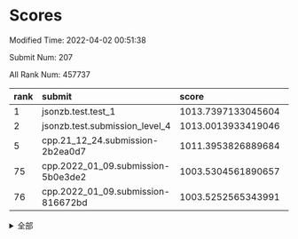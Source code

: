 # Scores

Modified Time: 2022-04-02 00:51:38

Submit Num: 207

All Rank Num: 457737

| rank |               submit               |       score        |       sigma        | pk_num |
| :--- | :--------------------------------- | :----------------- | :----------------- | :----- |
| 1    | jsonzb.test.test_1                 | 1013.7397133045604 | 0.8096843511736794 | 8842   |
| 2    | jsonzb.test.submission_level_4     | 1013.0013933419046 | 0.8204369584033594 | 8841   |
| 5    | cpp.21_12_24.submission-2b2ea0d7   | 1011.3953826889684 | 0.7801235409845191 | 8843   |
| 75   | cpp.2022_01_09.submission-5b0e3de2 | 1003.5304561890657 | 0.7219973466132646 | 8847   |
| 76   | cpp.2022_01_09.submission-816672bd | 1003.5252565343991 | 0.7226914738761512 | 8844   |


<details>
<summary>全部</summary>

| rank |                 submit                 |       score        |       sigma        | pk_num |
| :--- | :------------------------------------- | :----------------- | :----------------- | :----- |
| 1    | jsonzb.test.test_1                     | 1013.7397133045604 | 0.8096843511736794 | 8842   |
| 2    | jsonzb.test.submission_level_4         | 1013.0013933419046 | 0.8204369584033594 | 8841   |
| 3    | gobigger.level_3.submission_level_3_13 | 1011.7569500452734 | 0.7672872598462007 | 8840   |
| 4    | gobigger.level_3.submission_level_3_16 | 1011.5710223776757 | 0.7934960918422892 | 8848   |
| 5    | cpp.21_12_24.submission-2b2ea0d7       | 1011.3953826889684 | 0.7801235409845191 | 8843   |
| 6    | gobigger.level_3.submission_level_3_20 | 1011.1847228910033 | 0.7717267237542388 | 8844   |
| 7    | gobigger.level_3.submission_level_3_26 | 1011.0957220446713 | 0.77208394965084   | 8846   |
| 8    | gobigger.level_3.submission_level_3_48 | 1011.092709425537  | 0.7609942138603593 | 8847   |
| 9    | gobigger.level_3.submission_level_3_31 | 1011.0278039395622 | 0.7676178280341799 | 8849   |
| 10   | gobigger.level_3.submission_level_3_25 | 1010.9717956334546 | 0.759172846128553  | 8843   |
| 11   | gobigger.level_3.submission_level_3_9  | 1010.9482685700133 | 0.781090075942299  | 8845   |
| 12   | gobigger.level_3.submission_level_3_37 | 1010.8878079841144 | 0.7616347816167897 | 8843   |
| 13   | gobigger.level_3.submission_level_3_8  | 1010.8849663467771 | 0.7658421552831393 | 8846   |
| 14   | gobigger.level_3.submission_level_3_28 | 1010.8779349446284 | 0.7675648944236406 | 8846   |
| 15   | gobigger.level_3.submission_level_3_39 | 1010.8300284084896 | 0.7590908864588852 | 8845   |
| 16   | gobigger.level_3.submission_level_3_15 | 1010.787386631024  | 0.7596238447561257 | 8849   |
| 17   | gobigger.level_3.submission_level_3_36 | 1010.6706858099539 | 0.7718435031921436 | 8844   |
| 18   | gobigger.level_3.submission_level_3_45 | 1010.6649863703115 | 0.7581774972360126 | 8852   |
| 19   | gobigger.level_3.submission_level_3_1  | 1010.622564249801  | 0.8043341111024526 | 8849   |
| 20   | gobigger.level_3.submission_level_3_0  | 1010.5328637193226 | 0.7680469903079352 | 8843   |
| 21   | gobigger.level_3.submission_level_3_7  | 1010.4891543041249 | 0.7700256741108951 | 8848   |
| 22   | gobigger.level_3.submission_level_3_6  | 1010.4219147977115 | 0.7655187734523582 | 8843   |
| 23   | gobigger.level_3.submission_level_3_32 | 1010.3539892958692 | 0.7766085840343004 | 8847   |
| 24   | gobigger.level_3.submission_level_3_19 | 1010.3082421965605 | 0.745258161762242  | 8847   |
| 25   | gobigger.level_3.submission_level_3_27 | 1010.2004125216565 | 0.7639518980224334 | 8848   |
| 26   | gobigger.level_3.submission_level_3_10 | 1010.1964982595204 | 0.7392049456347528 | 8846   |
| 27   | gobigger.level_3.submission_level_3_29 | 1010.134408080193  | 0.7503178446489782 | 8848   |
| 28   | gobigger.level_3.submission_level_3_35 | 1010.1204561055351 | 0.7472069398658631 | 8847   |
| 29   | gobigger.level_3.submission_level_3_38 | 1010.1016170326905 | 0.750254016581965  | 8842   |
| 30   | gobigger.level_3.submission_level_3_18 | 1010.056317473077  | 0.7476854203235285 | 8844   |
| 31   | gobigger.level_3.submission_level_3_2  | 1010.055164060385  | 0.7480376322462424 | 8844   |
| 32   | gobigger.level_3.submission_level_3_40 | 1010.0431793179246 | 0.7417847692429208 | 8849   |
| 33   | gobigger.level_3.submission_level_3_41 | 1009.9868944832186 | 0.7442834913181644 | 8850   |
| 34   | gobigger.level_3.submission_level_3_11 | 1009.9574523793435 | 0.7512304330403308 | 8845   |
| 35   | gobigger.level_3.submission_level_3_46 | 1009.8759691929343 | 0.7745452422349488 | 8837   |
| 36   | gobigger.level_3.submission_level_3_47 | 1009.8351004014332 | 0.74966606621359   | 8847   |
| 37   | gobigger.level_3.submission_level_3_24 | 1009.801940434566  | 0.7491839782818797 | 8841   |
| 38   | gobigger.level_3.submission_level_3_49 | 1009.7961090457595 | 0.764382721918042  | 8845   |
| 39   | gobigger.level_3.submission_level_3_23 | 1009.6504345053432 | 0.7477619421569562 | 8845   |
| 40   | gobigger.level_3.submission_level_3_30 | 1009.6437896382756 | 0.7402964206946068 | 8841   |
| 41   | gobigger.level_3.submission_level_3_3  | 1009.6018757645071 | 0.7445413600178862 | 8846   |
| 42   | gobigger.level_3.submission_level_3_14 | 1009.4813497642612 | 0.7462188497810814 | 8854   |
| 43   | gobigger.level_3.submission_level_3_21 | 1009.4755295377854 | 0.7534557741863218 | 8850   |
| 44   | gobigger.level_3.submission_level_3_12 | 1009.3138202570684 | 0.7513845163167949 | 8845   |
| 45   | gobigger.level_3.submission_level_3_34 | 1009.2530390351653 | 0.7646465091910308 | 8840   |
| 46   | gobigger.level_3.submission_level_3_4  | 1009.1252727271717 | 0.7440898104398688 | 8847   |
| 47   | gobigger.level_3.submission_level_3_42 | 1009.101720882119  | 0.7462127664734897 | 8844   |
| 48   | gobigger.level_3.submission_level_3_22 | 1009.078623534183  | 0.7444638097227296 | 8848   |
| 49   | gobigger.level_3.submission_level_3_5  | 1008.6533355162917 | 0.7560266726295084 | 8843   |
| 50   | gobigger.level_3.submission_level_3_33 | 1008.4330561808048 | 0.7450031679473029 | 8846   |
| 51   | gobigger.level_3.submission_level_3_43 | 1008.3499749359202 | 0.7251300886974628 | 8844   |
| 52   | gobigger.level_3.submission_level_3_44 | 1008.3483156022797 | 0.757339962658724  | 8843   |
| 53   | gobigger.level_3.submission_level_3_17 | 1007.7132632493093 | 0.7228442807216039 | 8847   |
| 54   | gobigger.level_1.submission_level_1_28 | 1004.612530963747  | 0.7211313719998117 | 8854   |
| 55   | gobigger.level_1.submission_level_1_44 | 1004.5059751486212 | 0.7309753496444042 | 8847   |
| 56   | gobigger.level_1.submission_level_1_20 | 1004.3574520795515 | 0.7066837756981139 | 8846   |
| 57   | gobigger.level_1.submission_level_1_0  | 1004.3225432139582 | 0.7279405899766483 | 8843   |
| 58   | gobigger.level_1.submission_level_1_30 | 1004.2898600276708 | 0.7199243406263064 | 8845   |
| 59   | gobigger.level_1.submission_level_1_18 | 1004.2093546214141 | 0.7190173329474995 | 8845   |
| 60   | gobigger.level_1.submission_level_1_37 | 1004.1692064621202 | 0.7159990079456172 | 8844   |
| 61   | gobigger.level_1.submission_level_1_43 | 1004.0867741954899 | 0.7273129901133824 | 8845   |
| 62   | gobigger.level_1.submission_level_1_26 | 1004.0503577978648 | 0.7155537206941454 | 8846   |
| 63   | gobigger.level_1.submission_level_1_25 | 1003.9793564166263 | 0.7296229378730563 | 8843   |
| 64   | gobigger.level_1.submission_level_1_32 | 1003.9306816182279 | 0.7222707790408428 | 8841   |
| 65   | gobigger.level_1.submission_level_1_36 | 1003.8671548343176 | 0.7295787065976386 | 8846   |
| 66   | gobigger.level_1.submission_level_1_24 | 1003.8081591188    | 0.7242680061598799 | 8849   |
| 67   | gobigger.level_1.submission_level_1_41 | 1003.7731422394393 | 0.7123186355016283 | 8853   |
| 68   | gobigger.level_1.submission_level_1_46 | 1003.7661294769689 | 0.7066418831720138 | 8843   |
| 69   | gobigger.level_1.submission_level_1_35 | 1003.7535924408116 | 0.7255352075008845 | 8848   |
| 70   | gobigger.level_1.submission_level_1_23 | 1003.7344139563288 | 0.7130942078632303 | 8845   |
| 71   | gobigger.level_1.submission_level_1_34 | 1003.6856093465723 | 0.7167122063498766 | 8841   |
| 72   | gobigger.level_1.submission_level_1_9  | 1003.6179578852202 | 0.7235106044103308 | 8845   |
| 73   | gobigger.level_1.submission_level_1_19 | 1003.5813839496399 | 0.7111445516941896 | 8840   |
| 74   | gobigger.level_1.submission_level_1_49 | 1003.5555079419888 | 0.7200724893794661 | 8848   |
| 75   | cpp.2022_01_09.submission-5b0e3de2     | 1003.5304561890657 | 0.7219973466132646 | 8847   |
| 76   | cpp.2022_01_09.submission-816672bd     | 1003.5252565343991 | 0.7226914738761512 | 8844   |
| 77   | gobigger.level_1.submission_level_1_11 | 1003.5239715644731 | 0.7311777006388184 | 8844   |
| 78   | gobigger.level_1.submission_level_1_40 | 1003.4702409997959 | 0.7162405098353608 | 8843   |
| 79   | gobigger.level_1.submission_level_1_21 | 1003.4580037634826 | 0.7150491917552318 | 8847   |
| 80   | gobigger.level_1.submission_level_1_47 | 1003.3761360664736 | 0.7213458097336799 | 8847   |
| 81   | gobigger.level_1.submission_level_1_38 | 1003.2913657683814 | 0.7220206508095136 | 8846   |
| 82   | gobigger.level_1.submission_level_1_13 | 1003.2159844808511 | 0.7177356342474496 | 8843   |
| 83   | gobigger.level_1.submission_level_1_3  | 1003.2138013365643 | 0.7230333609323402 | 8848   |
| 84   | gobigger.level_1.submission_level_1_22 | 1003.198971610837  | 0.7162637297976873 | 8841   |
| 85   | gobigger.level_1.submission_level_1_10 | 1003.1317667161169 | 0.7088543201516164 | 8838   |
| 86   | gobigger.level_1.submission_level_1_33 | 1003.0990262061698 | 0.7019579557432449 | 8837   |
| 87   | gobigger.level_1.submission_level_1_39 | 1003.0816740513566 | 0.7191154723442525 | 8848   |
| 88   | gobigger.level_1.submission_level_1_17 | 1003.0508809226835 | 0.7147081750371348 | 8847   |
| 89   | gobigger.level_1.submission_level_1_31 | 1002.9112465588139 | 0.7138384769620942 | 8839   |
| 90   | gobigger.level_1.submission_level_1_6  | 1002.9026345269906 | 0.7156905936837855 | 8847   |
| 91   | gobigger.level_1.submission_level_1_2  | 1002.9002214366654 | 0.7095434438875446 | 8847   |
| 92   | gobigger.level_1.submission_level_1_12 | 1002.8841447710699 | 0.718844872419392  | 8845   |
| 93   | gobigger.level_1.submission_level_1_48 | 1002.8594850991241 | 0.7219179523145608 | 8841   |
| 94   | gobigger.level_1.submission_level_1_1  | 1002.8302470140975 | 0.7141133608364181 | 8843   |
| 95   | gobigger.level_1.submission_level_1_15 | 1002.8240778190885 | 0.7158917485044096 | 8845   |
| 96   | gobigger.level_1.submission_level_1_14 | 1002.797354576169  | 0.713528466551276  | 8847   |
| 97   | gobigger.level_1.submission_level_1_29 | 1002.7136578143812 | 0.7197687528803016 | 8851   |
| 98   | gobigger.level_1.submission_level_1_7  | 1002.6643204339141 | 0.7203330142488777 | 8846   |
| 99   | gobigger.level_1.submission_level_1_5  | 1002.5973931238856 | 0.7178395049481575 | 8849   |
| 100  | gobigger.level_1.submission_level_1_8  | 1002.5938051941395 | 0.7073827764758188 | 8845   |
| 101  | gobigger.level_1.submission_level_1_27 | 1002.5559746016789 | 0.7266224429625325 | 8845   |
| 102  | gobigger.level_1.submission_level_1_4  | 1002.5254112617972 | 0.7181689589787652 | 8845   |
| 103  | gobigger.level_1.submission_level_1_42 | 1002.4924162225619 | 0.714861184566866  | 8844   |
| 104  | gobigger.level_1.submission_level_1_16 | 1002.2360187936935 | 0.7130756985375422 | 8844   |
| 105  | gobigger.level_1.submission_level_1_45 | 1001.9874844380064 | 0.7070619776861402 | 8846   |
| 106  | gobigger.random.submission_random_18   | 997.401556124432   | 0.7111009919558962 | 8846   |
| 107  | gobigger.random.submission_random_42   | 997.3359165141499  | 0.6939879237422262 | 8846   |
| 108  | gobigger.random.submission_random_38   | 997.2634353166843  | 0.6973523427594669 | 8849   |
| 109  | gobigger.random.submission_random_35   | 997.1971075644524  | 0.7104250965083346 | 8844   |
| 110  | gobigger.random.submission_random_31   | 997.1190666973995  | 0.7049906192521448 | 8845   |
| 111  | gobigger.random.submission_random_48   | 997.0587872274785  | 0.7114841210260676 | 8844   |
| 112  | gobigger.random.submission_random_17   | 996.8348305079562  | 0.7079913037263252 | 8844   |
| 113  | gobigger.random.submission_random_9    | 996.8075290850029  | 0.7247576080872775 | 8845   |
| 114  | gobigger.random.submission_random_30   | 996.6615819424871  | 0.7102122001983744 | 8843   |
| 115  | gobigger.random.submission_random_2    | 996.51091405667    | 0.7050868227560254 | 8847   |
| 116  | gobigger.random.submission_random_29   | 996.4463962911725  | 0.7115936702996052 | 8848   |
| 117  | gobigger.random.submission_random_16   | 996.4113543588774  | 0.7054085044329353 | 8848   |
| 118  | gobigger.random.submission_random_6    | 996.3470552547655  | 0.7225877569069289 | 8843   |
| 119  | gobigger.random.submission_random_45   | 996.2095283820163  | 0.7035850514104872 | 8847   |
| 120  | gobigger.random.submission_random_11   | 996.1871422251703  | 0.7026516468755117 | 8846   |
| 121  | gobigger.random.submission_random_47   | 996.1280832541775  | 0.7127194944809644 | 8844   |
| 122  | gobigger.random.submission_random_4    | 996.1208226332257  | 0.7046820755938284 | 8844   |
| 123  | gobigger.random.submission_random_7    | 996.0950791716181  | 0.6958752200173728 | 8846   |
| 124  | gobigger.random.submission_random_36   | 996.0923353207286  | 0.7132902798793389 | 8845   |
| 125  | gobigger.random.submission_random_39   | 996.0920570704754  | 0.7146182810711378 | 8840   |
| 126  | gobigger.random.submission_random_5    | 996.0644132223317  | 0.7241398633213287 | 8842   |
| 127  | gobigger.random.submission_random_15   | 996.0514475091185  | 0.7073580596930117 | 8847   |
| 128  | gobigger.random.submission_random_22   | 995.9977641326728  | 0.7097580939708257 | 8844   |
| 129  | gobigger.random.submission_random_10   | 995.9919997759946  | 0.7205444959457545 | 8842   |
| 130  | gobigger.random.submission_random_40   | 995.9574554753384  | 0.7225188339935275 | 8848   |
| 131  | gobigger.random.submission_random_23   | 995.9428993437194  | 0.7098154457564704 | 8845   |
| 132  | gobigger.random.submission_random_1    | 995.9189648665017  | 0.7234756063778522 | 8851   |
| 133  | gobigger.random.submission_random_8    | 995.9177427127739  | 0.7212607695405923 | 8845   |
| 134  | gobigger.random.submission_random_24   | 995.8789738460486  | 0.72221273103978   | 8847   |
| 135  | gobigger.random.submission_random_25   | 995.8433907388978  | 0.7139392838376877 | 8845   |
| 136  | gobigger.random.submission_random_26   | 995.8122123908     | 0.7227599076887493 | 8846   |
| 137  | gobigger.random.submission_random_32   | 995.8001414417519  | 0.718830650867113  | 8843   |
| 138  | gobigger.random.submission_random_21   | 995.7809196408474  | 0.7222038290092497 | 8847   |
| 139  | gobigger.random.submission_random_28   | 995.585174991624   | 0.7097515383266516 | 8844   |
| 140  | gobigger.random.submission_random_46   | 995.4745747786784  | 0.7220965598556117 | 8843   |
| 141  | gobigger.random.submission_random_3    | 995.4644729315053  | 0.7086933604935162 | 8842   |
| 142  | gobigger.random.submission_random_19   | 995.4457331221425  | 0.7249971793488246 | 8846   |
| 143  | gobigger.random.submission_random_20   | 995.4444090859377  | 0.7052037965882159 | 8841   |
| 144  | gobigger.random.submission_random_49   | 995.4265220031637  | 0.7214989686214719 | 8843   |
| 145  | gobigger.random.submission_random_37   | 995.3734315596121  | 0.7077461688779363 | 8847   |
| 146  | gobigger.random.submission_random_44   | 995.2433335408257  | 0.7220412253359253 | 8838   |
| 147  | gobigger.random.submission_random_0    | 995.2079390011675  | 0.7124222796187528 | 8847   |
| 148  | gobigger.random.submission_random_27   | 995.2009774427809  | 0.7244440191766762 | 8843   |
| 149  | gobigger.random.submission_random_43   | 995.1686588717869  | 0.7305305166868324 | 8845   |
| 150  | gobigger.random.submission_random_41   | 995.1598938288223  | 0.7181135696339915 | 8848   |
| 151  | gobigger.random.submission_random_12   | 995.1001126842181  | 0.723978151898855  | 8845   |
| 152  | gobigger.random.submission_random_33   | 994.9155178438198  | 0.6960450225770329 | 8851   |
| 153  | gobigger.random.submission_random_34   | 994.9154159630343  | 0.7187690059713683 | 8847   |
| 154  | gobigger.random.submission_random_13   | 994.8163899866173  | 0.7282236475135364 | 8843   |
| 155  | gobigger.random.submission_random_14   | 994.7963180014079  | 0.7033990785747237 | 8848   |
| 156  | gobigger.level_2.submission_level_2_6  | 993.8079875182709  | 0.729040420029044  | 8841   |
| 157  | gobigger.level_2.submission_level_2_5  | 993.333113937289   | 0.7420201088697743 | 8842   |
| 158  | gobigger.level_2.submission_level_2_1  | 993.2244981804424  | 0.7330067265587862 | 8845   |
| 159  | gobigger.level_2.submission_level_2_28 | 993.2163384730075  | 0.7315973084359795 | 8845   |
| 160  | gobigger.level_2.submission_level_2_13 | 993.2136125918232  | 0.7331003212497827 | 8846   |
| 161  | gobigger.level_2.submission_level_2_43 | 993.0406015290049  | 0.741765131824794  | 8837   |
| 162  | gobigger.level_2.submission_level_2_38 | 993.0365366512586  | 0.7384438077563322 | 8845   |
| 163  | gobigger.level_2.submission_level_2_10 | 992.9775353490218  | 0.7477264822718587 | 8846   |
| 164  | gobigger.level_2.submission_level_2_12 | 992.9206591057732  | 0.7231337609436801 | 8846   |
| 165  | gobigger.level_2.submission_level_2_31 | 992.9043406750701  | 0.7207113028897996 | 8843   |
| 166  | gobigger.level_2.submission_level_2_40 | 992.7694481436246  | 0.7374477316124431 | 8845   |
| 167  | gobigger.level_2.submission_level_2_0  | 992.7282745898525  | 0.7472200526841719 | 8843   |
| 168  | gobigger.level_2.submission_level_2_35 | 992.678366739837   | 0.7431194087195613 | 8842   |
| 169  | gobigger.level_2.submission_level_2_47 | 992.612852799696   | 0.7357360734799432 | 8843   |
| 170  | gobigger.level_2.submission_level_2_4  | 992.5764274603417  | 0.769086279435689  | 8847   |
| 171  | gobigger.level_2.submission_level_2_7  | 992.546379838599   | 0.7399732684507639 | 8848   |
| 172  | gobigger.level_2.submission_level_2_15 | 992.5289153963846  | 0.7337184723234385 | 8856   |
| 173  | gobigger.level_2.submission_level_2_8  | 992.5140280817407  | 0.727516548673792  | 8846   |
| 174  | gobigger.level_2.submission_level_2_11 | 992.4642402692884  | 0.7420850181334284 | 8845   |
| 175  | gobigger.level_2.submission_level_2_32 | 992.4605219385062  | 0.7479156471988245 | 8850   |
| 176  | gobigger.level_2.submission_level_2_25 | 992.4244511154632  | 0.7277701833695147 | 8841   |
| 177  | gobigger.level_2.submission_level_2_14 | 992.3691681395575  | 0.7444126032124311 | 8843   |
| 178  | gobigger.level_2.submission_level_2_27 | 992.3593842814997  | 0.7491307712705719 | 8844   |
| 179  | gobigger.level_2.submission_level_2_19 | 992.3411499514488  | 0.7537339012527733 | 8850   |
| 180  | gobigger.level_2.submission_level_2_34 | 992.3309609595573  | 0.7530387223019406 | 8845   |
| 181  | gobigger.level_2.submission_level_2_44 | 992.1953667931042  | 0.7340126231128653 | 8841   |
| 182  | gobigger.level_2.submission_level_2_36 | 992.1693069038413  | 0.7440038365260498 | 8846   |
| 183  | gobigger.level_2.submission_level_2_21 | 992.1577542924796  | 0.7507749213780626 | 8848   |
| 184  | gobigger.level_2.submission_level_2_46 | 992.126194011864   | 0.7461398708264821 | 8844   |
| 185  | gobigger.level_2.submission_level_2_48 | 992.1212952073937  | 0.7442888908640977 | 8845   |
| 186  | gobigger.level_2.submission_level_2_20 | 992.1195462504564  | 0.7460933882404721 | 8847   |
| 187  | gobigger.level_2.submission_level_2_39 | 992.0687839965569  | 0.7473906266600399 | 8841   |
| 188  | gobigger.level_2.submission_level_2_29 | 992.0189913165747  | 0.7363631674978842 | 8844   |
| 189  | gobigger.level_2.submission_level_2_42 | 992.0104771244489  | 0.7422610578247365 | 8850   |
| 190  | gobigger.level_2.submission_level_2_17 | 991.919778107222   | 0.7545626336486899 | 8846   |
| 191  | gobigger.level_2.submission_level_2_30 | 991.7681857832636  | 0.7472265973382123 | 8842   |
| 192  | gobigger.level_2.submission_level_2_37 | 991.7291142301161  | 0.7385120745690371 | 8846   |
| 193  | gobigger.level_2.submission_level_2_18 | 991.6541409096276  | 0.7289901533862669 | 8846   |
| 194  | gobigger.level_2.submission_level_2_24 | 991.5088125861411  | 0.7668003953436631 | 8850   |
| 195  | gobigger.level_2.submission_level_2_45 | 991.496597565481   | 0.7313933880903495 | 8844   |
| 196  | gobigger.level_2.submission_level_2_33 | 991.3693993383578  | 0.738687150165207  | 8845   |
| 197  | gobigger.level_2.submission_level_2_26 | 991.2647315756462  | 0.7482532622228436 | 8841   |
| 198  | gobigger.level_2.submission_level_2_2  | 991.0882073337503  | 0.7485783866607014 | 8841   |
| 199  | gobigger.level_2.submission_level_2_16 | 991.030169403111   | 0.7631326842528633 | 8845   |
| 200  | gobigger.level_2.submission_level_2_3  | 991.0100293946676  | 0.7405099439027075 | 8849   |
| 201  | gobigger.level_2.submission_level_2_23 | 990.9890715897476  | 0.7480474095376742 | 8845   |
| 202  | gobigger.level_2.submission_level_2_49 | 990.792947843954   | 0.7571048969528729 | 8841   |
| 203  | gobigger.level_2.submission_level_2_22 | 990.7221683887419  | 0.7489872664361702 | 8846   |
| 204  | gobigger.level_2.submission_level_2_41 | 990.6332804909399  | 0.7425544632061102 | 8844   |
| 205  | gobigger.level_2.submission_level_2_9  | 989.6552243552262  | 0.7757586555218013 | 8848   |
| 206  | gobigger.none.submission_none_0        | 975.841209513799   | 1.463778854540866  | 8845   |
| 207  | gobigger.none.submission_none_1        | 974.4523417041364  | 1.7342512888073698 | 8848   |

</details>